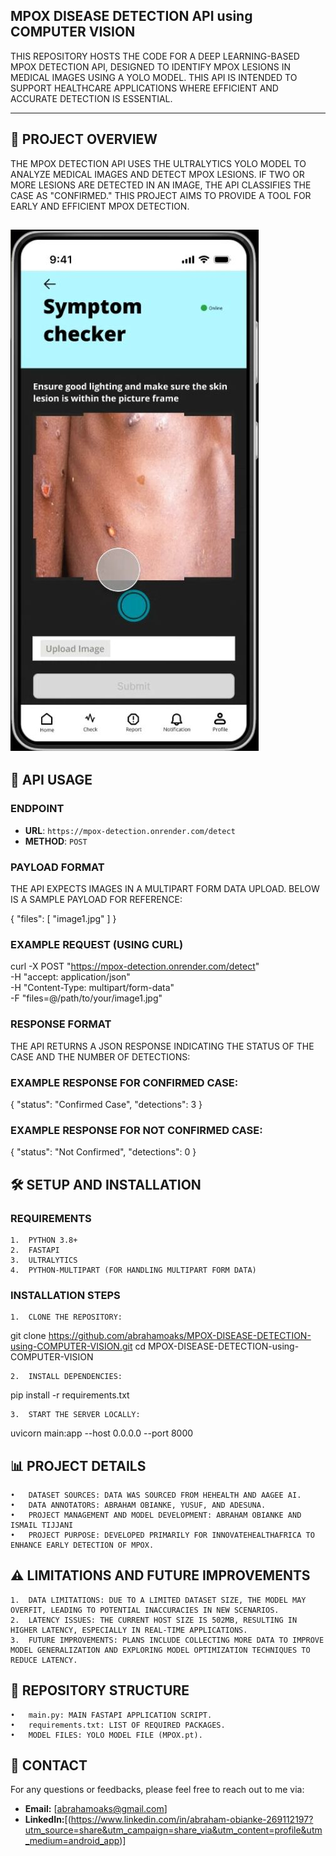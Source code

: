 ## MPOX DISEASE DETECTION API using COMPUTER VISION 

THIS REPOSITORY HOSTS THE CODE FOR A DEEP LEARNING-BASED MPOX DETECTION API, DESIGNED TO IDENTIFY MPOX LESIONS IN MEDICAL IMAGES USING A YOLO MODEL. THIS API IS INTENDED TO SUPPORT HEALTHCARE APPLICATIONS WHERE EFFICIENT AND ACCURATE DETECTION IS ESSENTIAL.


---

## 📜 PROJECT OVERVIEW

THE MPOX DETECTION API USES THE ULTRALYTICS YOLO MODEL TO ANALYZE MEDICAL IMAGES AND DETECT MPOX LESIONS. IF TWO OR MORE LESIONS ARE DETECTED IN AN IMAGE, THE API CLASSIFIES THE CASE AS "CONFIRMED." THIS PROJECT AIMS TO PROVIDE A TOOL FOR EARLY AND EFFICIENT MPOX DETECTION.

![MPOX](Screenshot_20241001-172652~2.jpg)
---

## 🚀 API USAGE

### ENDPOINT
- **URL**: `https://mpox-detection.onrender.com/detect`
- **METHOD**: `POST`

### PAYLOAD FORMAT
THE API EXPECTS IMAGES IN A MULTIPART FORM DATA UPLOAD. BELOW IS A SAMPLE PAYLOAD FOR REFERENCE:


{
  "files": [
    "image1.jpg"
  ]
}

### EXAMPLE REQUEST (USING CURL)

curl -X POST "https://mpox-detection.onrender.com/detect" \
     -H "accept: application/json" \
     -H "Content-Type: multipart/form-data" \
     -F "files=@/path/to/your/image1.jpg"

### RESPONSE FORMAT

THE API RETURNS A JSON RESPONSE INDICATING THE STATUS OF THE CASE AND THE NUMBER OF DETECTIONS:

### EXAMPLE RESPONSE FOR CONFIRMED CASE:

{
  "status": "Confirmed Case",
  "detections": 3
}
### EXAMPLE RESPONSE FOR NOT CONFIRMED CASE:

{
  "status": "Not Confirmed",
  "detections": 0
}

## 🛠️ SETUP AND INSTALLATION

### REQUIREMENTS

	1.	PYTHON 3.8+
	2.	FASTAPI
	3.	ULTRALYTICS
	4.	PYTHON-MULTIPART (FOR HANDLING MULTIPART FORM DATA)

### INSTALLATION STEPS

	1.	CLONE THE REPOSITORY:

git clone https://github.com/abrahamoaks/MPOX-DISEASE-DETECTION-using-COMPUTER-VISION.git
cd MPOX-DISEASE-DETECTION-using-COMPUTER-VISION


	2.	INSTALL DEPENDENCIES:

pip install -r requirements.txt


	3.	START THE SERVER LOCALLY:

uvicorn main:app --host 0.0.0.0 --port 8000



## 📊 PROJECT DETAILS

	•	DATASET SOURCES: DATA WAS SOURCED FROM HEHEALTH AND AAGEE AI.
	•	DATA ANNOTATORS: ABRAHAM OBIANKE, YUSUF, AND ADESUNA.
	•	PROJECT MANAGEMENT AND MODEL DEVELOPMENT: ABRAHAM OBIANKE AND ISMAIL TIJJANI
	•	PROJECT PURPOSE: DEVELOPED PRIMARILY FOR INNOVATEHEALTHAFRICA TO ENHANCE EARLY DETECTION OF MPOX.

## ⚠️ LIMITATIONS AND FUTURE IMPROVEMENTS

	1.	DATA LIMITATIONS: DUE TO A LIMITED DATASET SIZE, THE MODEL MAY OVERFIT, LEADING TO POTENTIAL INACCURACIES IN NEW SCENARIOS.
	2.	LATENCY ISSUES: THE CURRENT HOST SIZE IS 502MB, RESULTING IN HIGHER LATENCY, ESPECIALLY IN REAL-TIME APPLICATIONS.
	3.	FUTURE IMPROVEMENTS: PLANS INCLUDE COLLECTING MORE DATA TO IMPROVE MODEL GENERALIZATION AND EXPLORING MODEL OPTIMIZATION TECHNIQUES TO REDUCE LATENCY.

## 📂 REPOSITORY STRUCTURE

	•	main.py: MAIN FASTAPI APPLICATION SCRIPT.
	•	requirements.txt: LIST OF REQUIRED PACKAGES.
	•	MODEL FILES: YOLO MODEL FILE (MPOX.pt).

## 💬 CONTACT

For any questions or feedbacks, please feel free to reach out to me via:

- **Email:** [abrahamoaks@gmail.com]
- **LinkedIn:**[(https://www.linkedin.com/in/abraham-obianke-269112197?utm_source=share&utm_campaign=share_via&utm_content=profile&utm_medium=android_app)]

